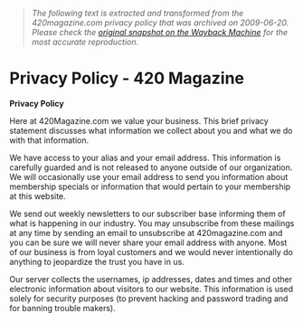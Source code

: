 > *The following text is extracted and transformed from the 420magazine.com privacy policy that was archived on 2009-06-20. Please check the [original snapshot on the Wayback Machine](https://web.archive.org/web/20090620231155id_/http%3A//www.420magazine.com/forums/general-420-talk/84982-privacy-policy.html) for the most accurate reproduction.*

# Privacy Policy - 420 Magazine

**Privacy Policy**

Here at 420Magazine.com we value your business. This brief privacy statement discusses what information we collect about you and what we do with that information. 

We have access to your alias and your email address. This information is carefully guarded and is not released to anyone outside of our organization. We will occasionally use your email address to send you information about membership specials or information that would pertain to your membership at this website. 

We send out weekly newsletters to our subscriber base informing them of what is happening in our industry. You may unsubscribe from these mailings at any time by sending an email to unsubscribe at 420magazine.com and you can be sure we will never share your email address with anyone. Most of our business is from loyal customers and we would never intentionally do anything to jeopardize the trust you have in us. 

Our server collects the usernames, ip addresses, dates and times and other electronic information about visitors to our website. This information is used solely for security purposes (to prevent hacking and password trading and for banning trouble makers). 
